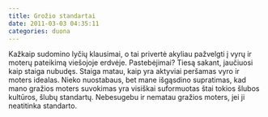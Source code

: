 ```yaml
---
title: Grožio standartai
date: 2011-03-03 04:35:11
categories: duona
---
```


Kažkaip sudomino lyčių klausimai, o tai privertė akyliau pažvelgti į vyrų ir moterų pateikimą viešojoje erdvėje. Pastebėjimai? Tiesą sakant, jaučiuosi kaip staiga nubudęs. Staiga matau, kaip yra aktyviai peršamas vyro ir moters idealas. Nieko nuostabaus, bet mane išgąsdino supratimas, kad mano gražios moters suvokimas yra visiškai suformuotas štai tokios šlubos kultūros, šlubų standartų. Nebesugebu ir nematau gražios moters, jei ji neatitinka standarto.
